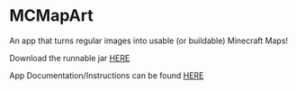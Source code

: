 # MCMapArt

An app that turns regular images into usable (or buildable) Minecraft Maps!

Download the runnable jar [HERE](https://drive.google.com/file/d/1NkCl9enSex0oWMzlZZeecsdQY31t1ta7/view)

App Documentation/Instructions can be found [HERE](https://docs.google.com/document/d/1XD-jvH0K5X7J3-4s_IuZoMeoKRWw0Ef2WGQ7vepdePg/edit?usp=sharing)

